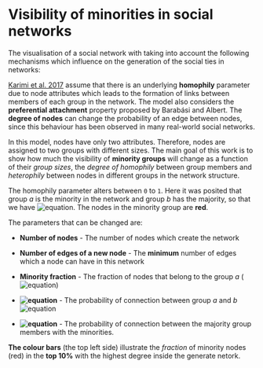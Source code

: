 # Visibility of minorities in social networks

The visualisation of a social network with taking into account the following mechanisms which influence on the generation of the social ties in networks:

[Karimi et al. 2017](https://arxiv.org/pdf/1702.00150.pdf) assume that there is an underlying **homophily** parameter due to node attributes which leads to the formation of links between members of each group in the network. The model also considers the **preferential attachment** property proposed by Barabási and Albert. The **degree of nodes** can change the probability of an edge between nodes, since this behaviour has been observed in many real-world social networks.  

In this model, nodes have only two attributes. Therefore, nodes are assigned to two groups with different sizes. The main goal of this work is to show how much the visibility of **minority groups** will change as a function of their *group sizes*, the *degree of homophily* between group members and *heterophily* between nodes in different groups in the network structure. 

The homophily parameter alters between ```0``` to ```1```.  Here it was posited that group *a* is the minority in the network and group *b* has the majority, so that we have ![equation](http://www.sciweavers.org/download/Tex2Img_1508943226.jpg). The nodes in the minority group are **red**.

The parameters that can be changed are:

* **Number of nodes** - The number of nodes which create the network

* **Number of edges of a new node** - The **minimum** number of edges which a node can have in this network

* **Minority fraction** - The fraction of nodes that belong to the group *a* (![equation](http://www.sciweavers.org/download/Tex2Img_1508942344.jpg))

* **![equation](http://www.sciweavers.org/download/Tex2Img_1508943819.jpg)** - The probability of connection between group *a* and *b* ![equation](http://www.sciweavers.org/download/Tex2Img_1508944002.jpg)

* **![equation](http://www.sciweavers.org/download/Tex2Img_1508944093.jpg)** - The probability of connection between the majority group members with the minorities.


**The colour bars** (the top left side) illustrate the *fraction* of minority nodes (red) in the **top 10%** with the highest degree inside the generate netork.